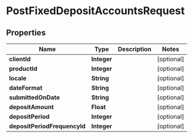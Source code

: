 
# PostFixedDepositAccountsRequest

## Properties
Name | Type | Description | Notes
------------ | ------------- | ------------- | -------------
**clientId** | **Integer** |  |  [optional]
**productId** | **Integer** |  |  [optional]
**locale** | **String** |  |  [optional]
**dateFormat** | **String** |  |  [optional]
**submittedOnDate** | **String** |  |  [optional]
**depositAmount** | **Float** |  |  [optional]
**depositPeriod** | **Integer** |  |  [optional]
**depositPeriodFrequencyId** | **Integer** |  |  [optional]



